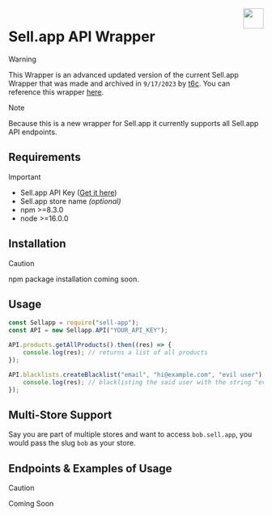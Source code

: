 <img src="https://boostplanet.net/images/Sell.App.gif" align="right" width="40" height="40"/>

# Sell.app API Wrapper
> [!WARNING]  
> This Wrapper is an advanced updated version of the current Sell.app Wrapper that was made and archived in ``9/17/2023`` by [t6c](https://github.com/t6c). You can reference this wrapper [here](https://github.com/t6c/sellapp-api-wrapper).

> [!NOTE]  
> Because this is a new wrapper for Sell.app it currently supports all Sell.app API endpoints.

## Requirements

> [!IMPORTANT]  
> -   Sell.app API Key ([Get it here](https://sell.app/user/api-tokens))
> -   Sell.app store name *(optional)*
> -   npm >=8.3.0
> -   node >=16.0.0

## Installation

> [!CAUTION]
> npm package installation coming soon.

## Usage

```javascript
const Sellapp = require("sell-app");
const API = new Sellapp.API("YOUR_API_KEY");

API.products.getAllProducts().then((res) => {
	console.log(res); // returns a list of all products
});

API.blacklists.createBlacklist("email", "hi@example.com", "evil user").then((res) => {
	console.log(res); // blacklisting the said user with the string "evil user" as description
});
```
## Multi-Store Support

Say you are part of multiple stores and want to access `bob.sell.app`, you would pass the slug `bob` as your store.

## Endpoints & Examples of Usage
> [!CAUTION]
> Coming Soon